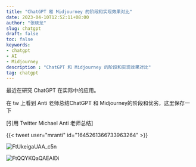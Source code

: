 ```yaml
---
title: "ChatGPT 和 Midjourney 的阶段和实现效果对比"
date: 2023-04-10T12:52:11+08:00
author: "张晓龙"
slug: chatgpt
draft: false
toc: false
keywords:
- chatgpt
- AI
- Midjourney
description : "ChatGPT 和 Midjourney 的阶段和实现效果对比"
tag: chatgpt
---
```


最近在研究 ChatGPT 在实际中的应用。

在 tw 上看到 Anti 老师总结ChatGPT 和 Midjourney的阶段和优劣，这里保存一下

[引用 Twitter Michael Anti 老师总结]

{{< tweet user="mranti" id="1645261366733963264" >}}

![FtUkeigaUAA_c5n](https://bed-image.oss-cn-beijing.aliyuncs.com/techwhims/ftukeigauaac5n.jpeg?x-oss-process=style/origin)

![FtQQYKQaQAEAIDi](https://bed-image.oss-cn-beijing.aliyuncs.com/techwhims/ftqqykqaqaeaidi.jpeg?x-oss-process=style/origin)


